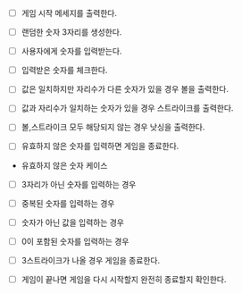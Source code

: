 - [ ] 게임 시작 메세지를 출력한다.
- [ ] 랜덤한 숫자 3자리를 생성한다.
- [ ] 사용자에게 숫자를 입력받는다.

- [ ] 입력받은 숫자를 체크한다.
- [ ] 값은 일치하지만 자리수가 다른 숫자가 있을 경우 볼을 출력한다.
- [ ] 값과 자리수가 일치하는 숫자가 있을 경우 스트라이크를 출력한다.
- [ ] 볼,스트라이크 모두 해당되지 않는 경우 낫싱을 출력한다.
- [ ] 유효하지 않은 숫자를 입력하면 게임을 종료한다.

- 유효하지 않은 숫자 케이스
- [ ] 3자리가 아닌 숫자를 입력하는 경우
- [ ] 중복된 숫자를 입력하는 경우
- [ ] 숫자가 아닌 값을 입력하는 경우
- [ ] 0이 포함된 숫자를 입력하는 경우

- [ ] 3스트라이크가 나올 경우 게임을 종료한다.
- [ ] 게임이 끝나면 게임을 다시 시작할지 완전히 종료할지 확인한다.

